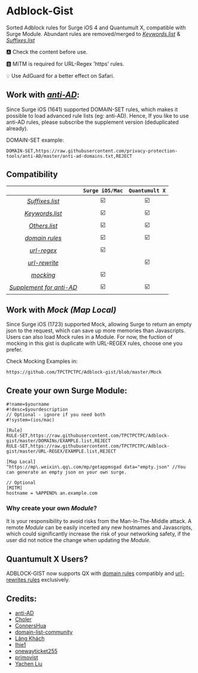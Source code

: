 # Adblock-Gist
Sorted Adblock rules for Surge iOS 4 and Quantumult X, compatible with Surge Module. Abundant rules are removed/merged to *[Keywords.list](https://github.com/TPCTPCTPC/Adblock-gist/blob/master/Keywords.list)* & *[Suffixes.list](https://github.com/TPCTPCTPC/Adblock-gist/blob/master/Suffixes.list)*

🅰 Check the content before use.

🅱 MITM is required for URL-Regex 'https' rules.

💡 Use AdGuard for a better effect on Safari.

## Work with *[anti-AD](https://github.com/privacy-protection-tools/anti-AD)*:

Since Surge iOS (1641) supported DOMAIN-SET rules, which makes it possible to load advanced rule lists (eg: anti-AD). Hence, If you like to use anti-AD rules, please subscribe the supplement version (deduplicated already).

DOMAIN-SET example:
```
DOMAIN-SET,https://raw.githubusercontent.com/privacy-protection-tools/anti-AD/master/anti-ad-domains.txt,REJECT
```

## Compatibility

|                            |`Surge iOS/Mac`|`Quantumult X`|
|:--------------------------:|:-------------:|:-----:|
|*[Suffixes.list]()*         | ☑️           |☑️|
|*[Keywords.list]()*         | ☑️           |☑️|
|*[Others.list]()*           | ☑️           |☑️|
|*[domain rules]()*          | ☑️           |☑️|
|*[url-regex]()*             | ☑️           ||
|*[url-rewrite]()*           |               |☑️|
|*[mocking]()*               | ☑️           ||
|*[Supplement for anti-AD]()*| ☑️           |☑️|


## Work with *Mock (Map Local)*

Since Surge iOS (1723) supported Mock, allowing Surge to return an empty json to the request, which can save up more memories than Javascripts. Users can also load Mock rules in a Module. For now, the fuction of mocking in this gist is duplicate with URL-REGEX rules, choose one you prefer.

Check Mocking Examples in:
```
https://github.com/TPCTPCTPC/Adblock-gist/blob/master/Mock
```

## Create your own Surge Module:
```
#!name=$yourname
#!desc=$yourdescription
// Optional - ignore if you need both
#!system=(ios/mac)

[Rule]
RULE-SET,https://raw.githubusercontent.com/TPCTPCTPC/Adblock-gist/master/DOMAINs/EXAMPLE.list,REJECT
RULE-SET,https://raw.githubusercontent.com/TPCTPCTPC/Adblock-gist/master/URL-REGEX/EXAMPLE.list,REJECT

[Map Local]
^https://mp\.weixin\.qq\.com/mp/getappmsgad data="empty.json" //You can generate an empty json on your own surge.

// Optional
[MITM]
hostname = %APPEND% an.example.com
```

### Why create your own *Module*?

It is your responsibility to avoid risks from the Man-In-The-Middle attack. 
A remote *Module* can be easily incerted any new hostnames and Javascripts, which could significantly increase the risk of your networking safety, if the user did not notice the change when updating the *Module*.

## Quantumult X Users?
ADBLOCK-GIST now supports QX with [domain rules](https://github.com/TPCTPCTPC/Adblock-gist/tree/master/DOMAINs) compatibly and [url-rewrites rules](https://github.com/TPCTPCTPC/Adblock-gist/tree/master/URL-REWRITE) exclusively.

## Credits:
- [anti-AD](https://github.com/privacy-protection-tools/anti-AD)
- [Choler](https://github.com/Choler/Surge)
- [ConnersHua](https://github.com/ConnersHua/Profiles/tree/master)
- [domain-list-community](https://github.com/v2ray/domain-list-community)
- [Lãng Khách](https://github.com/langkhach270389/Scripting/tree/master/Surge)
- [lhie1](https://github.com/lhie1/Rules)
- [onewayticket255](https://github.com/onewayticket255/Surge-Script)
- [primovist](https://github.com/primovist/ScriptsForSurge)
- [Yachen Liu](https://community.nssurge.com/d/225-module)
